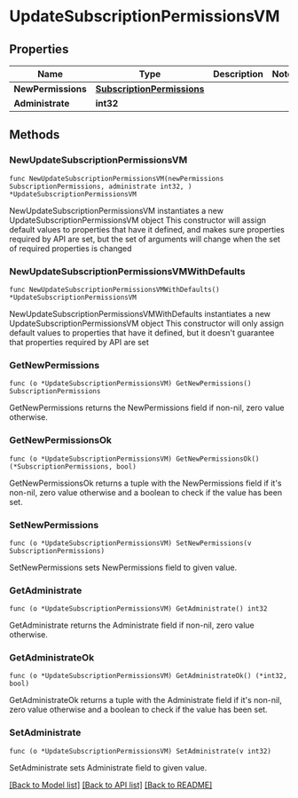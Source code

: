 # UpdateSubscriptionPermissionsVM

## Properties

Name | Type | Description | Notes
------------ | ------------- | ------------- | -------------
**NewPermissions** | [**SubscriptionPermissions**](SubscriptionPermissions.md) |  | 
**Administrate** | **int32** |  | 

## Methods

### NewUpdateSubscriptionPermissionsVM

`func NewUpdateSubscriptionPermissionsVM(newPermissions SubscriptionPermissions, administrate int32, ) *UpdateSubscriptionPermissionsVM`

NewUpdateSubscriptionPermissionsVM instantiates a new UpdateSubscriptionPermissionsVM object
This constructor will assign default values to properties that have it defined,
and makes sure properties required by API are set, but the set of arguments
will change when the set of required properties is changed

### NewUpdateSubscriptionPermissionsVMWithDefaults

`func NewUpdateSubscriptionPermissionsVMWithDefaults() *UpdateSubscriptionPermissionsVM`

NewUpdateSubscriptionPermissionsVMWithDefaults instantiates a new UpdateSubscriptionPermissionsVM object
This constructor will only assign default values to properties that have it defined,
but it doesn't guarantee that properties required by API are set

### GetNewPermissions

`func (o *UpdateSubscriptionPermissionsVM) GetNewPermissions() SubscriptionPermissions`

GetNewPermissions returns the NewPermissions field if non-nil, zero value otherwise.

### GetNewPermissionsOk

`func (o *UpdateSubscriptionPermissionsVM) GetNewPermissionsOk() (*SubscriptionPermissions, bool)`

GetNewPermissionsOk returns a tuple with the NewPermissions field if it's non-nil, zero value otherwise
and a boolean to check if the value has been set.

### SetNewPermissions

`func (o *UpdateSubscriptionPermissionsVM) SetNewPermissions(v SubscriptionPermissions)`

SetNewPermissions sets NewPermissions field to given value.


### GetAdministrate

`func (o *UpdateSubscriptionPermissionsVM) GetAdministrate() int32`

GetAdministrate returns the Administrate field if non-nil, zero value otherwise.

### GetAdministrateOk

`func (o *UpdateSubscriptionPermissionsVM) GetAdministrateOk() (*int32, bool)`

GetAdministrateOk returns a tuple with the Administrate field if it's non-nil, zero value otherwise
and a boolean to check if the value has been set.

### SetAdministrate

`func (o *UpdateSubscriptionPermissionsVM) SetAdministrate(v int32)`

SetAdministrate sets Administrate field to given value.



[[Back to Model list]](../README.md#documentation-for-models) [[Back to API list]](../README.md#documentation-for-api-endpoints) [[Back to README]](../README.md)


